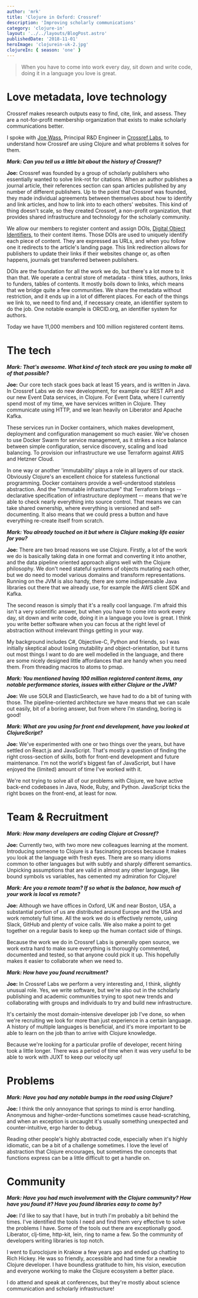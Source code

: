 ```yaml
---
author: 'mrk'
title: 'Clojure in Oxford: Crossref'
description: 'Improving scholarly communications'
category: 'clojure-in'
layout: '../../layouts/BlogPost.astro'
publishedDate: '2018-11-01'
heroImage: 'clojurein-uk-2.jpg'
clojureIn: { season: 'one' }
---
```


> When you have to come into work every day, sit down and write code,
> doing it in a language you love is great.

# Love metadata, love technology

Crossref makes research outputs easy to find, cite, link, and assess.
They are a not-for-profit membership organization that exists to make
scholarly communications better.

I spoke with [Joe Wass](https://www.crossref.org/people/joe-wass/),
Principal R&D Engineer in [Crossref Labs](https://www.crossref.org/labs/), to understand how
Crossref are using Clojure and what problems it solves for them.

**_Mark: Can you tell us a little bit about the history of Crossref?_**

**Joe:** Crossref was founded by a group of scholarly publishers who
essentially wanted to solve link-rot for citations. When an author
publishes a journal article, their references section can span articles
published by any number of different publishers. Up to the point that
Crossref was founded, they made individual agreements between themselves
about how to identify and link articles, and how to link into to each
others' websites. This kind of thing doesn't scale, so they created
Crossref, a non-profit organization, that provides shared infrastructure
and technology for the scholarly community.

We allow our members to register content and assign DOIs, [Digital
Object Identifiers](http://www.doi.org/), to their content items. Those
DOIs are used to uniquely identify each piece of content. They are
expressed as URLs, and when you follow one it redirects to the article's
landing page. This link redirection allows for publishers to update
their links if their websites change or, as often happens, journals get
transferred between publishers.

DOIs are the foundation for all the work we do, but there's a lot more
to it than that. We operate a central store of metadata - think titles,
authors, links to funders, tables of contents. It mostly boils down to
links, which means that we bridge quite a few communities. We share the
metadata without restriction, and it ends up in a lot of different
places. For each of the things we link to, we need to find and, if
necessary create, an identifier system to do the job. One notable
example is ORCID.org, an identifier system for authors.

Today we have 11,000 members and 100 million registered content items.

# The tech

**_Mark: That's awesome. What kind of tech stack are you using to make
all of that possible?_**

**Joe:** Our core tech stack goes back at least 15 years, and is written
in Java. In Crossref Labs we do new development, for example our REST
API and our new Event Data services, in Clojure. For Event Data, where I
currently spend most of my time, we have services written in Clojure.
They communicate using HTTP, and we lean heavily on Liberator and Apache
Kafka.

These services run in Docker containers, which makes development,
deployment and configuration management so much easier. We've chosen to
use Docker Swarm for service management, as it strikes a nice balance
between simple configuration, service discovery, scaling and load
balancing. To provision our infrastructure we use Terraform against AWS
and Hetzner Cloud.

In one way or another 'immutability' plays a role in all layers of our
stack. Obviously Clojure's an excellent choice for stateless functional
programming. Docker containers provide a well-understood stateless
abstraction. And the "immutable infrastructure" that Terraform brings
-- declarative specification of infrastructure deployment -- means
that we're able to check nearly everything into source control. That
means we can take shared ownership, where everything is versioned and
self-documenting. It also means that we could press a button and have
everything re-create itself from scratch.

**_Mark: You already touched on it but where is Clojure making life
easier for you?_**

**Joe:** There are two broad reasons we use Clojure. Firstly, a lot of
the work we do is basically taking data in one format and converting it
into another, and the data pipeline oriented approach aligns well with
the Clojure philosophy. We don't need stateful systems of objects
mutating each other, but we do need to model various domains and
transform representations. Running on the JVM is also handy, there are
some indispensable Java libraries out there that we already use, for
example the AWS client SDK and Kafka.

The second reason is simply that it's a really cool language. I'm afraid
this isn't a very scientific answer, but when you have to come into work
every day, sit down and write code, doing it in a language you love is
great. I think you write better software when you can focus at the right
level of abstraction without irrelevant things getting in your way.

My background includes C#, Objective-C, Python and friends, so I was
initially skeptical about losing mutability and object-orientation, but
it turns out most things I want to do are well modelled in the language,
and there are some nicely designed little affordances that are handy
when you need them. From threading macros to atoms to pmap.

**_Mark: You mentioned having 100 million registered content items, any
notable performance stories, issues with either Clojure or the JVM?_**

**Joe:** We use SOLR and ElasticSearch, we have had to do a bit of
tuning with those. The pipeline-oriented architecture we have means that
we can scale out easily, bit of a boring answer, but from where I'm
standing, boring is good!

**_Mark: What are you using for front end development, have you looked
at ClojureScript?_**

**Joe:** We've experimented with one or two things over the years, but
have settled on React.js and JavaScript. That's mostly a question of
finding the right cross-section of skills, both for front-end
development and future maintenance. I'm not the world's biggest fan of
JavaScript, but I have enjoyed the (limited) amount of time I've worked
with it.

We're not trying to solve all of our problems with Clojure, we have
active back-end codebases in Java, Node, Ruby, and Python. JavaScript
ticks the right boxes on the front-end, at least for now.

# Team & Recruitment

**_Mark: How many developers are coding Clojure at Crossref?_**

**Joe:** Currently two, with two more new colleagues learning at the
moment. Introducing someone to Clojure is a fascinating process because
it makes you look at the language with fresh eyes. There are so many
idioms common to other languages but with subtly and sharply different
semantics. Unpicking assumptions that are valid in almost any other
language, like bound symbols vs variables, has cemented my admiration
for Clojure!

**_Mark: Are you a remote team? If so what is the balance, how much of
your work is local vs remote?_**

**Joe:** Although we have offices in Oxford, UK and near Boston, USA, a
substantial portion of us are distributed around Europe and the USA and
work remotely full time. All the work we do is effectively remote, using
Slack, GitHub and plenty of voice calls. We also make a point to get
together on a regular basis to keep up the human contact side of things.

Because the work we do in Crossref Labs is generally open source, we
work extra hard to make sure everything is thoroughly commented,
documented and tested, so that anyone could pick it up. This hopefully
makes it easier to collaborate when we need to.

**_Mark: How have you found recruitment?_**

**Joe:** In Crossref Labs we perform a very interesting and, I think,
slightly unusual role. Yes, we write software, but we're also out in the
scholarly publishing and academic communities trying to spot new trends
and collaborating with groups and individuals to try and build new
infrastructure.

It's certainly the most domain-intensive developer job I've done, so
when we're recruiting we look for more than just experience in a certain
language. A history of multiple languages is beneficial, and it's more
important to be able to learn on the job than to arrive with Clojure
knowledge.

Because we're looking for a particular profile of developer, recent
hiring took a little longer. There was a period of time when it was very
useful to be able to work with JUXT to keep our velocity up!

# Problems

**_Mark: Have you had any notable bumps in the road using Clojure?_**

**Joe:** I think the only annoyance that springs to mind is error
handling. Anonymous and higher-order-functions sometimes cause
head-scratching, and when an exception is uncaught it's usually
something unexpected and counter-intuitive, ergo harder to debug.

Reading other people's highly abstracted code, especially when it's
highly idiomatic, can be a bit of a challenge sometimes. I love the
level of abstraction that Clojure encourages, but sometimes the concepts
that functions express can be a little difficult to get a handle on.

# Community

**_Mark: Have you had much involvement with the Clojure community? How
have you found it? Have you found libraries easy to come by?_**

**Joe:** I'd like to say that I have, but in truth I'm probably a bit
behind the times. I've identified the tools I need and find them very
effective to solve the problems I have. Some of the tools out there are
exceptionally good. Liberator, clj-time, http-kit, lein, ring to name a
few. So the community of developers writing libraries is top notch.

I went to Euroclojure in Krakow a few years ago and ended up chatting to
Rich Hickey. He was so friendly, accessible and had time for a newbie
Clojure developer. I have boundless gratitude to him, his vision,
execution and everyone working to make the Clojure ecosystem a better
place.

I do attend and speak at conferences, but they're mostly about science
communication and scholarly infrastructure!
